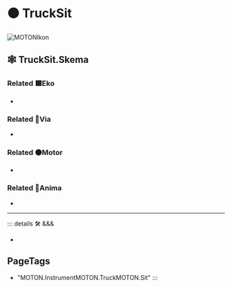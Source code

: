 # 🟠 <motor>TruckSit</motor>

![MOTONIkon](/BetaIkon/MOTONs_Ikon.png)

## 🕸 TruckSit.Skema

### Related 🟩<ekos>Eko</ekos>

-

### Related 🔻<via>Via</via>

-

### Related 🟠<motor>Motor</motor>

-

### Related 💜<anima>Anima</anima>

-

---

<!-- =================================================== -->
<!-- =================================================== -->
<!-- =================================================== -->
<!-- =================================================== -->
<!-- =================================================== -->
::: details 🛠 <dev>&&&</dev>

-

<h2>PageTags</h2>

- "MOTON.InstrumentMOTON.TruckMOTON.Sit"
:::
